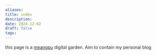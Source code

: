 ```yaml
---
aliases:
title: index
description: 
date: 2024-12-02
draft: false
tags: 
---
```


this page is a [meangpu](https://meangpu.github.io//) digital garden. Aim to contain my personal blog

